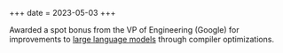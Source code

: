 +++
date = 2023-05-03
+++

Awarded a spot bonus from the VP of Engineering (Google) for improvements to [large language models](https://en.wikipedia.org/wiki/Large_language_model) through compiler optimizations.
